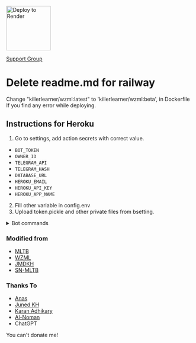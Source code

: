  <a href="https://render.com/deploy"><img src="https://render.com/images/deploy-to-render-button.svg" alt="Deploy to Render" width="120"></a>
  
  [Support Group](https://t.me/tleechlog)

# Delete readme.md for railway
 Change "killerlearner/wzml:latest" to 'killerlearner/wzml:beta', in Dockerfile
 If you find any error while deploying.

Instructions for Heroku
---------------------
1. Go to settings, add action secrets with correct value.
* `BOT_TOKEN` 
* `OWNER_ID` 
* `TELEGRAM_API` 
* `TELEGRAM_HASH`
* `DATABASE_URL` 
* `HEROKU_EMAIL` 
* `HEROKU_API_KEY` 
* `HEROKU_APP_NAME`

2. Fill other variable in config.env
3. Upload token.pickle and other private files from bsetting.

<details>
<summary>Bot commands</summary>

```
mirror - Mirror
zipmirror - Mirror and upload as zip
unzipmirror - Mirror and extract files
qbmirror - Mirror torrent using qBittorrent
qbzipmirror - Mirror torrent and upload as zip using qb
qbunzipmirror - Mirror torrent and extract files using qb
leech - Leech
zipleech - Leech and upload as zip
unzipleech - Leech and extract files
qbleech - Leech torrent using qBittorrent
qbzipleech - Leech torrent and upload as zip using qb
qbunzipleech - Leech torrent and extract using qb
clone - Copy file/folder to Drive
count - Count file/folder of Drive
ytdl - Mirror yt-dlp supported link
ytdlzip - Mirror yt-dlp supported link as zip
ytdlleech - Leech through yt-dlp supported link
ytdlzipleech - Leech yt-dlp support link as zip
usetting - Users settings
bsetting - Bot Settings
status - Get Mirror Status message
rsslist - List all subscribed rss feed info
rssget - Get specific No. of links from specific rss feed
rsssub - Subscribe new rss feed
rssunsub - Unsubscribe rss feed by title
rssset - Rss Settings
list - Search files in Drive
search - Search for torrents with API
cancel - Cancel a task
cancelall - Cancel all tasks
del - Delete file/folder from Drive
log - Get the Bot Log
imdb - search Movie/Tv show
anime - search Anime
speedtest - Get server speedtest
mediainfo - Get information of media files
hash - Get Hash of telegram files
wayback - Internet archive 
shell - Run commands in Shell
restart - Restart the Bot
stats - Bot Usage Stats
usage - Heroku app usage
ping - Ping the Bot
help - All cmds with description
sleep - Sleep the bot
```
</details>


  




### Modified from
* [MLTB](https://github.com/anasty17/mirror-leech-telegram-bot)
* [WZML](https://github.com/weebzone/WZML) 
* [JMDKH](https://github.com/junedkh/jmdkh-mltb)
* [SN-MLTB](https://github.com/SN-ABDULLAH-AL-NOMAN/SN-MLTB)

### Thanks To
* [Anas](https://github.com/anasty17) 
* [Juned KH](https://github.com/junedkh) 
* [Karan Adhikary](https://github.com/weebzone) 
* [Al-Noman](https://github.com/SN-ABDULLAH-AL-NOMAN) 
* ChatGPT

You can't donate me!
